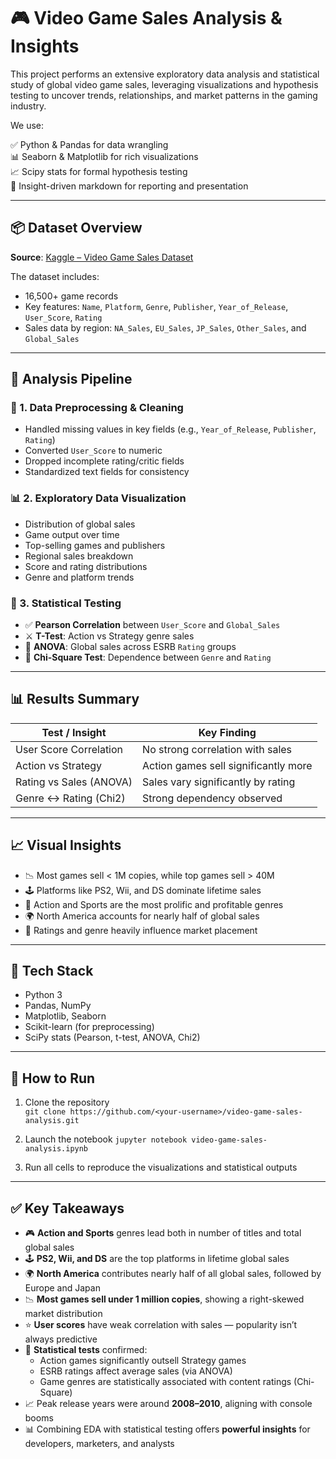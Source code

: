 # 🎮 Video Game Sales Analysis & Insights

This project performs an extensive exploratory data analysis and statistical study of global video game sales, leveraging visualizations and hypothesis testing to uncover trends, relationships, and market patterns in the gaming industry.

We use:

✅ Python & Pandas for data wrangling  
📊 Seaborn & Matplotlib for rich visualizations  
📈 Scipy stats for formal hypothesis testing  
🧠 Insight-driven markdown for reporting and presentation  

---

## 📦 Dataset Overview

**Source**: [Kaggle – Video Game Sales Dataset](https://www.kaggle.com/datasets/gregorut/videogame-sales-with-ratings)

The dataset includes:

- 16,500+ game records  
- Key features: `Name`, `Platform`, `Genre`, `Publisher`, `Year_of_Release`, `User_Score`, `Rating`  
- Sales data by region: `NA_Sales`, `EU_Sales`, `JP_Sales`, `Other_Sales`, and `Global_Sales`

---

## 🧠 Analysis Pipeline

### 📌 1. Data Preprocessing & Cleaning
- Handled missing values in key fields (e.g., `Year_of_Release`, `Publisher`, `Rating`)
- Converted `User_Score` to numeric
- Dropped incomplete rating/critic fields
- Standardized text fields for consistency

### 📊 2. Exploratory Data Visualization
- Distribution of global sales
- Game output over time
- Top-selling games and publishers
- Regional sales breakdown
- Score and rating distributions
- Genre and platform trends

### 🧪 3. Statistical Testing
- ✅ **Pearson Correlation** between `User_Score` and `Global_Sales`
- ⚔️ **T-Test**: Action vs Strategy genre sales
- 🧠 **ANOVA**: Global sales across ESRB `Rating` groups
- 🎲 **Chi-Square Test**: Dependence between `Genre` and `Rating`

---

## 📊 Results Summary

| Test / Insight          | Key Finding |
|-------------------------|-------------|
| User Score Correlation  | No strong correlation with sales |
| Action vs Strategy      | Action games sell significantly more |
| Rating vs Sales (ANOVA) | Sales vary significantly by rating |
| Genre ↔ Rating (Chi2)   | Strong dependency observed |

---

## 📈 Visual Insights

- 📉 Most games sell < 1M copies, while top games sell > 40M  
- 🕹️ Platforms like PS2, Wii, and DS dominate lifetime sales  
- 🎯 Action and Sports are the most prolific and profitable genres  
- 🌍 North America accounts for nearly half of global sales  
- 🧮 Ratings and genre heavily influence market placement

---

## 🧰 Tech Stack

- Python 3  
- Pandas, NumPy  
- Matplotlib, Seaborn  
- Scikit-learn (for preprocessing)  
- SciPy stats (Pearson, t-test, ANOVA, Chi2)

---

## 🚀 How to Run

1. Clone the repository  
`git clone https://github.com/<your-username>/video-game-sales-analysis.git`

2. Launch the notebook
 `jupyter notebook video-game-sales-analysis.ipynb`

3. Run all cells to reproduce the visualizations and statistical outputs

---

## ✅ Key Takeaways

- 🎮 **Action and Sports** genres lead both in number of titles and total global sales
- 🕹️ **PS2, Wii, and DS** are the top platforms in lifetime global sales
- 🌍 **North America** contributes nearly half of all global sales, followed by Europe and Japan
- 📉 **Most games sell under 1 million copies**, showing a right-skewed market distribution
- ⭐ **User scores** have weak correlation with sales — popularity isn’t always predictive
- 🧪 **Statistical tests** confirmed:
  - Action games significantly outsell Strategy games
  - ESRB ratings affect average sales (via ANOVA)
  - Game genres are statistically associated with content ratings (Chi-Square)
- 📈 Peak release years were around **2008–2010**, aligning with console booms
- 📊 Combining EDA with statistical testing offers **powerful insights** for developers, marketers, and analysts



